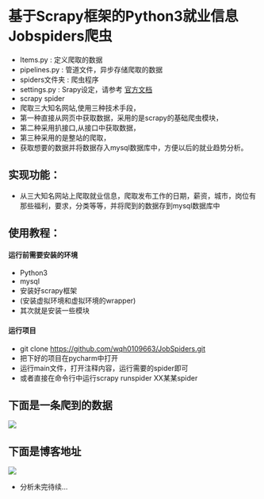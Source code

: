 # 基于Scrapy框架的Python3就业信息Jobspiders爬虫
* Items.py : 定义爬取的数据
* pipelines.py : 管道文件，异步存储爬取的数据
* spiders文件夹 : 爬虫程序
* settings.py : Srapy设定，请参考 [官方文档](https://scrapy-chs.readthedocs.io/zh_CN/latest/topics/settings.html#topics-settings-ref)
* scrapy spider
* 爬取三大知名网站,使用三种技术手段，
* 第一种直接从网页中获取数据，采用的是scrapy的基础爬虫模块，
* 第二种采用扒接口,从接口中获取数据，
* 第三种采用的是整站的爬取，
* 获取想要的数据并将数据存入mysql数据库中，方便以后的就业趋势分析。
## 实现功能：
* 从三大知名网站上爬取就业信息，爬取发布工作的日期，薪资，城市，岗位有那些福利，要求，分类等等，并将爬到的数据存到mysql数据库中
##  使用教程：
####  运行前需要安装的环境
* Python3
* mysql
* 安装好scrapy框架
* (安装虚拟环境和虚拟环境的wrapper)
* 其次就是安装一些模块
####  运行项目
* git clone https://github.com/wqh0109663/JobSpiders.git
* 把下好的项目在pycharm中打开
* 运行main文件，打开注释内容，运行需要的spider即可
* 或者直接在命令行中运行scrapy runspider XX某某spider

##  下面是一条爬到的数据

![](https://github.com/wqh0109663/JobSpiders/raw/master/JobSpiders/images/java.png)   

##  下面是博客地址
![](https://blog.csdn.net/qq_36992605/article/details/81382110)


* 分析未完待续...  
